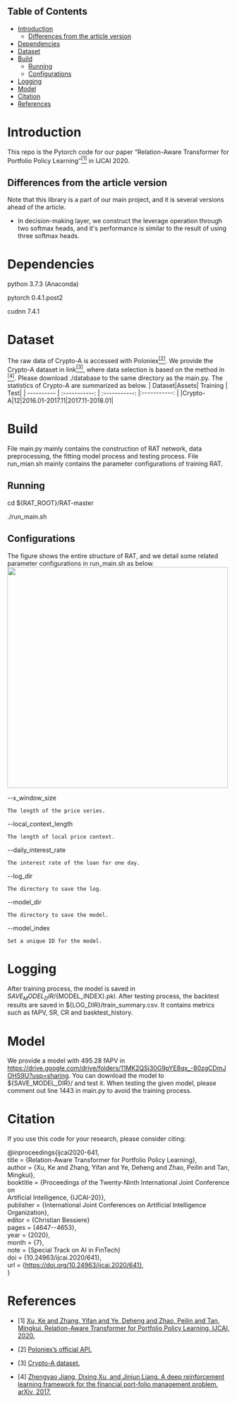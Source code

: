 ## Table of Contents

- [Introduction](#introduction)
	- [Differences from the article version](#differences-from-the-article-version)
- [Dependencies](#dependencies)
- [Dataset](#dataset)
- [Build](#build)
	- [Running](#running)
	- [Configurations](#configurations)
- [Logging](#logging)
- [Model](#model)
- [Citation](#citation)
- [References](#references)




# Introduction

This repo is the Pytorch code for our paper “Relation-Aware Transformer for Portfolio Policy Learning”[<sup>[1]</sup>](#refer-anchor-1) in IJCAI 2020.

## Differences from the article version  
Note that this library is a part of our main project, and it is several versions ahead of the article.

* In decision-making layer, we construct the leverage operation through two softmax heads, and it's performance is similar to the result of using three softmax heads.

# Dependencies
python 3.7.3 (Anaconda)

pytorch 0.4.1.post2

cudnn 7.4.1

# Dataset
The raw data of Crypto-A is accessed with Poloniex[<sup>[2]</sup>](#refer-anchor-2).  We provide the Crypto-A dataset in link[<sup>[3]</sup>](#refer-anchor-3), where data selection is based on the method  in [<sup>[4]</sup>](#refer-anchor-4). Please download ./database to the same directory as the main.py. The statistics of Crypto-A are summarized as below. 
| Dataset|Assets| Training | Test|
| ---------- | :-----------:  | :-----------: |:-----------: |
|Crypto-A|12|2016.01-2017.11|2017.11-2018.01|



# Build
File main.py mainly contains the construction of RAT network, data preprocessing, the fitting model process and testing process. File run_mian.sh mainly contains the parameter configurations of training RAT.
 
## Running

cd ${RAT_ROOT}/RAT-master

./run_main.sh


## Configurations

The figure shows the entire structure of RAT, and we detail some related parameter configurations in run_main.sh as below.
<img width="500" height="500" src="https://github.com/Ivsxk/RAT/blob/master/RAT_structure.PNG"/>

--x_window_size

    The length of the price series.
    
--local_context_length

    The length of local price context.
    
--daily_interest_rate

    The interest rate of the loan for one day.
    
--log_dir

    The directory to save the log.
    
--model_dir

    The directory to save the model.
    
--model_index

    Set a unique ID for the model.

# Logging
After training process, the model is saved in ${SAVE_MODEL_DIR}/${MODEL_INDEX}.pkl.
After testing process, the backtest results are saved in ${LOG_DIR}/train_summary.csv. It contains metrics such as fAPV, SR, CR and basktest_history.

# Model
We provide a model with 495.28 fAPV in https://drive.google.com/drive/folders/11MK2QSj30G9pYE8qx_-80zgCDmJOHS9U?usp=sharing. 
You can download the model to ${SAVE_MODEL_DIR}/ and test it. 
When testing the given model, please comment out line 1443 in main.py to avoid the training process.

# Citation
If you use this code for your research, please consider citing:

@inproceedings{ijcai2020-641,  
title     = {Relation-Aware Transformer for Portfolio Policy Learning},  
author    = {Xu, Ke and Zhang, Yifan and Ye, Deheng and Zhao, Peilin and Tan, Mingkui},  
booktitle = {Proceedings of the Twenty-Ninth International Joint Conference on  
             Artificial Intelligence, {IJCAI-20}},  
publisher = {International Joint Conferences on Artificial Intelligence Organization},               
editor    = {Christian Bessiere}  	
pages     = {4647--4653},  
year      = {2020},  
month     = {7},  
note      = {Special Track on AI in FinTech}  
doi       = {10.24963/ijcai.2020/641},  
url       = {https://doi.org/10.24963/ijcai.2020/641},  
}  

# References
<div id="refer-anchor-1"></div>

- [1] [Xu, Ke and Zhang, Yifan and Ye, Deheng and Zhao, Peilin and Tan, Mingkui. Relation-Aware Transformer for Portfolio Policy Learning. IJCAI, 2020.](https://doi.org/10.24963/ijcai.2020/641)

<div id="refer-anchor-2"></div>

- [2] [Poloniex’s official API.](https://poloniex.com/support/api/)

<div id="refer-anchor-3"></div>

- [3] [Crypto-A dataset.](https://drive.google.com/drive/folders/1Icmc5OtTmrLp03JTIdZP849u7ZJ6ytuF)

<div id="refer-anchor-4"></div>

- [4] [Zhengyao Jiang, Dixing Xu, and Jinjun Liang. A deep reinforcement learning framework for the financial port-folio management problem. arXiv, 2017.](https://arxiv.org/abs/1706.10059)
